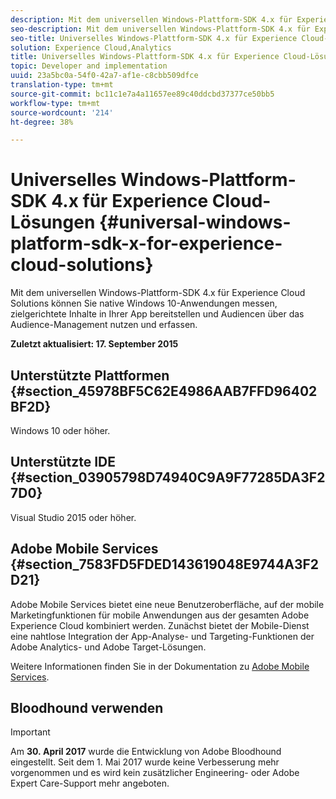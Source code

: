```yaml
---
description: Mit dem universellen Windows-Plattform-SDK 4.x für Experience Cloud Solutions können Sie native Windows 10-Anwendungen messen, zielgerichtete Inhalte in Ihrer App bereitstellen und Audiencen über das Audience-Management nutzen und erfassen.
seo-description: Mit dem universellen Windows-Plattform-SDK 4.x für Experience Cloud Solutions können Sie native Windows 10-Anwendungen messen, zielgerichtete Inhalte in Ihrer App bereitstellen und Audiencen über das Audience-Management nutzen und erfassen.
seo-title: Universelles Windows-Plattform-SDK 4.x für Experience Cloud-Lösungen
solution: Experience Cloud,Analytics
title: Universelles Windows-Plattform-SDK 4.x für Experience Cloud-Lösungen
topic: Developer and implementation
uuid: 23a5bc0a-54f0-42a7-af1e-c8cbb509dfce
translation-type: tm+mt
source-git-commit: bc11c1e7a4a11657ee89c40ddcbd37377ce50bb5
workflow-type: tm+mt
source-wordcount: '214'
ht-degree: 38%

---
```



# Universelles Windows-Plattform-SDK 4.x für Experience Cloud-Lösungen {#universal-windows-platform-sdk-x-for-experience-cloud-solutions}

Mit dem universellen Windows-Plattform-SDK 4.x für Experience Cloud Solutions können Sie native Windows 10-Anwendungen messen, zielgerichtete Inhalte in Ihrer App bereitstellen und Audiencen über das Audience-Management nutzen und erfassen.

**Zuletzt aktualisiert: 17. September 2015**

## Unterstützte Plattformen {#section_45978BF5C62E4986AAB7FFD96402BF2D}

Windows 10 oder höher.

## Unterstützte IDE {#section_03905798D74940C9A9F77285DA3F27D0}

Visual Studio 2015 oder höher.

## Adobe Mobile Services {#section_7583FD5FDED143619048E9744A3F2D21}

Adobe Mobile Services bietet eine neue Benutzeroberfläche, auf der mobile Marketingfunktionen für mobile Anwendungen aus der gesamten Adobe Experience Cloud kombiniert werden. Zunächst bietet der Mobile-Dienst eine nahtlose Integration der App-Analyse- und Targeting-Funktionen der Adobe Analytics- und Adobe Target-Lösungen.

Weitere Informationen finden Sie in der Dokumentation zu [Adobe Mobile Services](/help/using/home.md).

## Bloodhound verwenden

>[!IMPORTANT]
>
>Am **30. April 2017** wurde die Entwicklung von Adobe Bloodhound eingestellt. Seit dem 1. Mai 2017 wurde keine Verbesserung mehr vorgenommen und es wird kein zusätzlicher Engineering- oder Adobe Expert Care-Support mehr angeboten.
